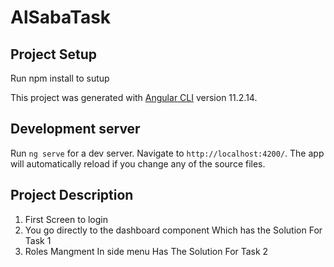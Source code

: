 # AlSabaTask

## Project Setup
Run  npm install to sutup

This project was generated with [Angular CLI](https://github.com/angular/angular-cli) version 11.2.14.

## Development server

Run `ng serve` for a dev server. Navigate to `http://localhost:4200/`. The app will automatically reload if you change any of the source files.


## Project Description 
  1. First Screen to login 
  2. You go directly to the dashboard component Which has the Solution For Task 1
  3. Roles Mangment In side menu Has The Solution For Task 2






